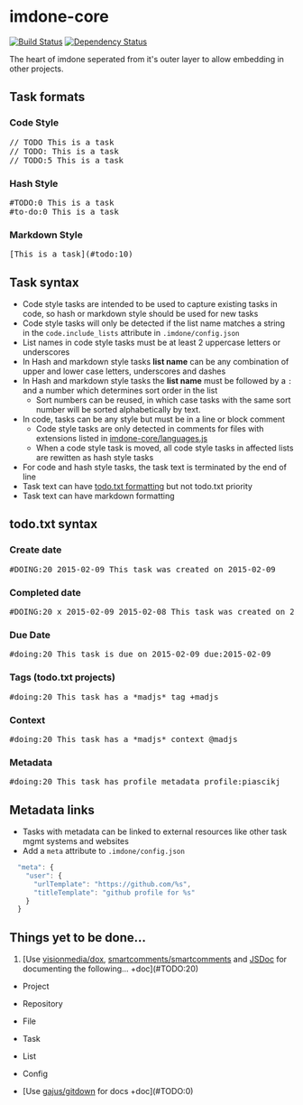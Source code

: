 imdone-core
===========
[![Build Status](https://travis-ci.org/imdone/imdone-core.png?branch=master)](https://travis-ci.org/imdone/imdone-core)
[![Dependency Status](https://gemnasium.com/piascikj/imdone-core.png)](https://gemnasium.com/piascikj/imdone-core)

The heart of imdone seperated from it's outer layer to allow embedding in other projects.

Task formats
----

### Code Style
<pre>
// TODO This is a task
// TODO: This is a task
// TODO:5 This is a task
</pre>

### Hash Style
<pre>
&#35;TODO:0 This is a task
&#35;to-do:0 This is a task
</pre>

### Markdown Style
<pre>
&#91;This is a task&#93;&#40;&#35;todo:10&#41;
</pre>

Task syntax
----
- Code style tasks are intended to be used to capture existing tasks in code, so hash or markdown style should be used for new tasks
- Code style tasks will only be detected if the list name matches a string in the `code.include_lists` attribute in `.imdone/config.json`
- List names in code style tasks must be at least 2 uppercase letters or underscores
- In Hash and markdown style tasks **list name** can be any combination of upper and lower case letters, underscores and dashes
- In Hash and markdown style tasks the **list name** must be followed by a `:` and a number which determines sort order in the list
  - Sort numbers can be reused, in which case tasks with the same sort number will be sorted alphabetically by text.
- In code, tasks can be any style but must be in a line or block comment
  - Code style tasks are only detected in comments for files with extensions listed in <a href="https://github.com/imdone/imdone-core/blob/master/lib/languages.js" target="_blank">imdone-core/languages.js</a>
  - When a code style task is moved, all code style tasks in affected lists are rewitten as hash style tasks
- For code and hash style tasks, the task text is terminated by the end of line
- Task text can have <a href="https://github.com/ginatrapani/todo.txt-cli/wiki/The-Todo.txt-Format" target="_blank">todo.txt formatting</a> but not todo.txt priority
- Task text can have markdown formatting

todo.txt syntax
----

### Create date
<pre>
&#35;DOING:20 2015-02-09 This task was created on 2015-02-09
</pre>

### Completed date
<pre>
&#35;DOING:20 x 2015-02-09 2015-02-08 This task was created on 2015-02-08 and completed on 2015-02-09
</pre>

### Due Date
<pre>
&#35;doing:20 This task is due on 2015-02-09 due:2015-02-09
</pre>

### Tags (todo.txt projects)
<pre>
&#35;doing:20 This task has a &#42;madjs&#42; tag +madjs
</pre>

### Context
<pre>
&#35;doing:20 This task has a &#42;madjs&#42; context @madjs
</pre>

### Metadata
<pre>
&#35;doing:20 This task has profile metadata profile:piascikj
</pre>

Metadata links
----
- Tasks with metadata can be linked to external resources like other task mgmt systems and websites
- Add a `meta` attribute to `.imdone/config.json`  

```javascript
  "meta": {
    "user": {
      "urlTemplate": "https://github.com/%s",
      "titleTemplate": "github profile for %s"
    }
  }
```

Things yet to be done...
----
1. [Use [visionmedia/dox](https://github.com/visionmedia/dox), [smartcomments/smartcomments](https://github.com/smartcomments/smartcomments) and [JSDoc](http://usejsdoc.org) for documenting the following... +doc](#TODO:20)
  - Project
  - Repository
  - File
  - Task
  - List
  - Config

- [Use [gajus/gitdown](https://github.com/gajus/gitdown) for docs +doc](#TODO:0)
